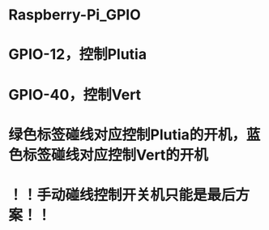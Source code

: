 # Raspberry-Pi_GPIO
# GPIO-12，控制Plutia
# GPIO-40，控制Vert
# 绿色标签碰线对应控制Plutia的开机，蓝色标签碰线对应控制Vert的开机
# ！！手动碰线控制开关机只能是最后方案！！
